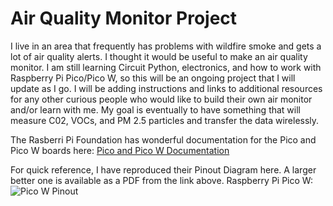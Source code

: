 # Air Quality Monitor Project

I live in an area that frequently has problems with wildfire smoke and gets a lot of air quality alerts.  I thought it would be useful to make an air quality monitor.
I am still learning Circuit Python, electronics, and how to work with Raspberry Pi Pico/Pico W, so this will be an ongoing project that I will update as I go.  I will be adding instructions
and links to additional resources for any other curious people who would like to build their own air monitor and/or learn with me.
My goal is eventually to have something that will measure C02, VOCs, and PM 2.5 particles and transfer the data wirelessly.

The Rasberri Pi Foundation has wonderful documentation for the Pico and Pico W boards here:
<a href="hardwareSetup.html](https://www.raspberrypi.com/documentation/microcontrollers/raspberry-pi-pico.html">Pico and Pico W Documentation</a>

For quick reference, I have reproduced their Pinout Diagram here.  A larger better one is available as a PDF from the link above.
Raspberry Pi Pico W: 
![Pico W Pinout](https://github.com/MShankBeebe/Air-Quality-Monitor-Project/tree/main/images/PicoWPinouts.png)
